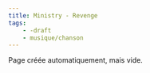 ```yaml
---
title: Ministry - Revenge
tags:
    - -draft
    - musique/chanson
---
```


Page créée automatiquement, mais vide.
